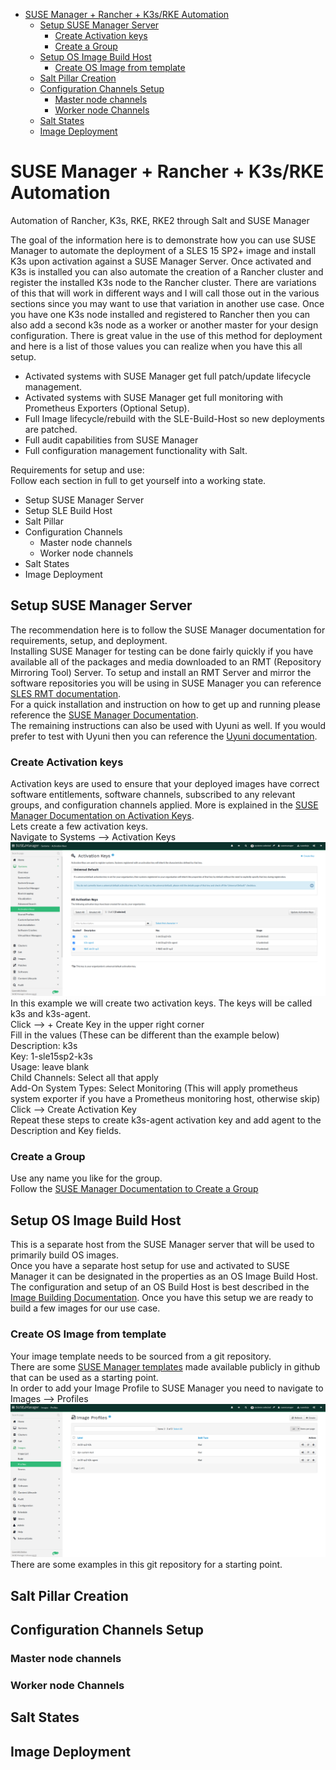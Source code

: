 - [SUSE Manager + Rancher + K3s/RKE Automation](#suse-manager--rancher--k3srke-automation)
  - [Setup SUSE Manager Server](#setup-suse-manager-server)
    - [Create Activation keys](#create-activation-keys)
    - [Create a Group](#create-a-group)
  - [Setup OS Image Build Host](#setup-os-image-build-host)
    - [Create OS Image from template](#create-os-image-from-template)
  - [Salt Pillar Creation](#salt-pillar-creation)
  - [Configuration Channels Setup](#configuration-channels-setup)
    - [Master node channels](#master-node-channels)
    - [Worker node Channels](#worker-node-channels)
  - [Salt States](#salt-states)
  - [Image Deployment](#image-deployment)


# SUSE Manager + Rancher + K3s/RKE Automation

Automation of Rancher, K3s, RKE, RKE2 through Salt and SUSE Manager

The goal of the information here is to demonstrate how you can use SUSE Manager to automate the deployment of a SLES 15 SP2+ image and install K3s upon activation against a SUSE Manager Server. Once activated and K3s is installed you can also automate the creation of a Rancher cluster and register the installed K3s node to the Rancher cluster. There are variations of this that will work in different ways and I will call those out in the various sections since you may want to use that variation in another use case. Once you have one K3s node installed and registered to Rancher then you can also add a second k3s node as a worker or another master for your design configuration.
There is great value in the use of this method for deployment and here is a list of those values you can realize when you have this all setup.  
- Activated systems with SUSE Manager get full patch/update lifecycle management.  
- Activated systems with SUSE Manager get full monitoring with Prometheus Exporters (Optional Setup).
- Full Image lifecycle/rebuild with the SLE-Build-Host so new deployments are patched.
- Full audit capabilities from SUSE Manager
- Full configuration management functionality with Salt.  

Requirements for setup and use:   
Follow each section in full to get yourself into a working state.   
- Setup SUSE Manager Server
- Setup SLE Build Host
- Salt Pillar
- Configuration Channels
  - Master node channels
  - Worker node channels  
- Salt States
- Image Deployment
## Setup SUSE Manager Server
The recommendation here is to follow the SUSE Manager documentation for requirements, setup, and deployment.  
Installing SUSE Manager for testing can be done fairly quickly if you have available all of the packages and media downloaded to an RMT (Repository Mirroring Tool) Server. To setup and install an RMT Server and mirror the software repositories you will be using in SUSE Manager you can reference [SLES RMT documentation](https://documentation.suse.com/sles/15-SP2/html/SLES-all/cha-rmt-installation.html).   
For a quick installation and instruction on how to get up and running please reference the [SUSE Manager Documentation](https://documentation.suse.com/external-tree/en-us/suma/4.1/suse-manager/installation/install-server-unified.html).  
The remaining instructions can also be used with Uyuni as well. If you would prefer to test with Uyuni then you can reference the [Uyuni documentation](https://www.uyuni-project.org/uyuni-docs/uyuni/installation/install-overview.html).  
### Create Activation keys
Activation keys are used to ensure that your deployed images have correct software entitlements, software channels, subscribed to any relevant groups, and configuration channels applied. More is explained in the [SUSE Manager Documentation on Activation Keys](https://documentation.suse.com/external-tree/en-us/suma/4.1/suse-manager/client-configuration/activation-keys.html).  
Lets create a few activation keys.  
Navigate to Systems --> Activation Keys  
![Activation Keys](/png/activation_key1.png)  
In this example we will create two activation keys. The keys will be called k3s and k3s-agent.  
Click --> + Create Key in the upper right corner  
Fill in the values (These can be different than the example below)  
Description: k3s  
Key: 1-sle15sp2-k3s  
Usage: leave blank  
Child Channels: Select all that apply  
Add-On System Types: Select Monitoring  (This will apply prometheus system exporter if you have a Prometheus monitoring host, otherwise skip)  
Click --> Create Activation Key  
Repeat these steps to create k3s-agent activation key and add agent to the Description and Key fields.  

### Create a Group
Use any name you like for the group.  
Follow the [SUSE Manager Documentation to Create a Group](https://documentation.suse.com/external-tree/en-us/suma/4.1/suse-manager/client-configuration/system-groups.html)  
## Setup OS Image Build Host
This is a separate host from the SUSE Manager server that will be used to primarily build OS images.  
Once you have a separate host setup for use and activated to SUSE Manager it can be designated in the properties as an OS Image Build Host.
The configuration and setup of an OS Build Host is best described in the [Image Building Documentation](https://documentation.suse.com/external-tree/en-us/suma/4.1/suse-manager/administration/image-management.html#at.images.kiwi.buildhost). Once you have this setup we are ready to build a few images for our use case.  
### Create OS Image from template
Your image template needs to be sourced from a git repository.  
There are some [SUSE Manager templates](https://github.com/SUSE/manager-build-profiles/tree/master/OSImage) made available publicly in github that can be used as a starting point.  
In order to add your Image Profile to SUSE Manager you need to navigate to Images --> Profiles  
![Image Profiles](/png/Image_Profiles1.png)  
There are some examples in this git repository for a starting point. 

## Salt Pillar Creation  

## Configuration Channels Setup

### Master node channels

### Worker node Channels

## Salt States

## Image Deployment


